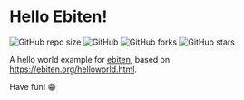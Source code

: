 # Hello Ebiten!
![GitHub repo size](https://img.shields.io/github/repo-size/wilsandbrink/hello_ebiten)
![GitHub](https://img.shields.io/github/license/wilsandbrink/hello_ebiten)
![GitHub forks](https://img.shields.io/github/forks/wilsandbrink/hello_ebiten)
![GitHub stars](https://img.shields.io/github/stars/wilsandbrink/hello_ebiten)

A hello world example for [ebiten](https://github.com/hajimehoshi/ebiten), based on https://ebiten.org/helloworld.html.

Have fun! 😁
